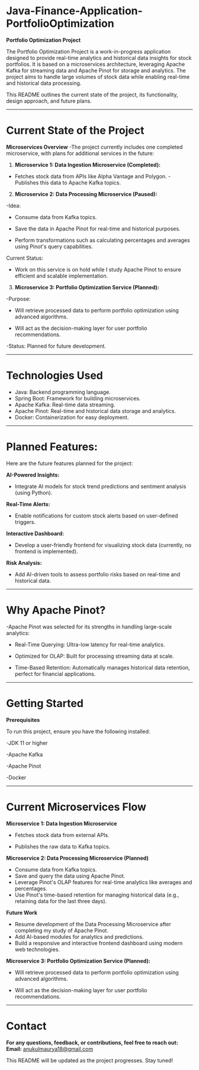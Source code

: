 # Java-Finance-Application-PortfolioOptimization
**Portfolio Optimization Project**


The Portfolio Optimization Project is a work-in-progress application designed to provide real-time analytics and historical data insights for stock portfolios. It is based on a microservices architecture, leveraging Apache Kafka for streaming data and Apache Pinot for storage and analytics. 
The project aims to handle large volumes of stock data while enabling real-time and historical data processing.

This README outlines the current state of the project, its functionality, design approach, and future plans.

----------------------------------------------------------------------------------------------------------------------------------------------

# Current State of the Project

**Microservices Overview**
-The project currently includes one completed microservice, with plans for additional services in the future:

1. **Microservice 1: Data Ingestion Microservice (Completed):**
- Fetches stock data from APIs like Alpha Vantage and Polygon.
                                  - Publishes this data to Apache Kafka topics.

2. **Microservice 2: Data Processing Microservice (Paused):**
   
-Idea:

- Consume data from Kafka topics.

- Save the data in Apache Pinot for real-time and historical purposes.

- Perform transformations such as calculating percentages and averages using Pinot's query capabilities.

Current Status: 
- Work on this service is on hold while I study Apache Pinot to ensure efficient and scalable implementation.

3. **Microservice 3: Portfolio Optimization Service (Planned):**

-Purpose:


- Will retrieve processed data to perform portfolio optimization using advanced algorithms.

- Will act as the decision-making layer for user portfolio recommendations.

-Status: Planned for future development.

----------------------------------------------------------------------------------------------------------------------------------------------

# Technologies Used
- Java: Backend programming language.
- Spring Boot: Framework for building microservices.
- Apache Kafka: Real-time data streaming.
- Apache Pinot: Real-time and historical data storage and analytics.
- Docker: Containerization for easy deployment.

----------------------------------------------------------------------------------------------------------------------------------------------
# Planned Features:
Here are the future features planned for the project:

**AI-Powered Insights:**

- Integrate AI models for stock trend predictions and sentiment analysis (using Python).

**Real-Time Alerts:**

- Enable notifications for custom stock alerts based on user-defined triggers.

**Interactive Dashboard:**

- Develop a user-friendly frontend for visualizing stock data (currently, no frontend is implemented).

**Risk Analysis:**

- Add AI-driven tools to assess portfolio risks based on real-time and historical data.

----------------------------------------------------------------------------------------------------------------------------------------------

# Why Apache Pinot?

-Apache Pinot was selected for its strengths in handling large-scale analytics:


- Real-Time Querying: Ultra-low latency for real-time analytics.

- Optimized for OLAP: Built for processing streaming data at scale.

- Time-Based Retention: Automatically manages historical data retention, perfect for financial applications.

----------------------------------------------------------------------------------------------------------------------------------------------

# Getting Started
**Prerequisites**


To run this project, ensure you have the following installed:

-JDK 11 or higher

-Apache Kafka

-Apache Pinot

-Docker

----------------------------------------------------------------------------------------------------------------------------------------------

# Current Microservices Flow
**Microservice 1: Data Ingestion Microservice**

- Fetches stock data from external APIs.

- Publishes the raw data to Kafka topics.




**Microservice 2: Data Processing Microservice (Planned)**

- Consume data from Kafka topics.
- Save and query the data using Apache Pinot.
- Leverage Pinot's OLAP features for real-time analytics like averages and percentages.
- Use Pinot's time-based retention for managing historical data (e.g., retaining data for the last three days).


**Future Work**
- Resume development of the Data Processing Microservice after completing my study of Apache Pinot.
- Add AI-based modules for analytics and predictions.
- Build a responsive and interactive frontend dashboard using modern web technologies.



**Microservice 3: Portfolio Optimization Service (Planned):**
- Will retrieve processed data to perform portfolio optimization using advanced algorithms.

- Will act as the decision-making layer for user portfolio recommendations.

----------------------------------------------------------------------------------------------------------------------------------------------

# Contact
**For any questions, feedback, or contributions, feel free to reach out:**
**Email:** anukulmaurya18@gmail.com

This README will be updated as the project progresses. Stay tuned!
